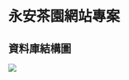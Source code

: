 # 永安茶園網站專案

## 資料庫結構圖
[![](https://mermaid.ink/img/pako:eNqtWFtTIkcU_itT8-RW6ZbXFXlNKi8mVamk9iXlC7vMulQEtlio2kStAnYRUFC8EVCygokrFnIRFBHQ_JjQc3nyL6QvQ08DPaKVneKBc853Tp_--pzunlkWX7vtkmgVJc-3Dtuix-ZccAnwUfbycqQurKyMjbmXBTUfBMmSYBUWRNBqKoWNBZHAdAOCrXRhWjakHOrgWAgkCr1g3byKXFbgOMdgN4DB2h8ZNVDugnVDD0zLfQaRExL54lxOtvvAerZEApmkEg1jsLwbkDNRPlg921cLSQLbq4NIxYD1MGDAlHRbzeVNYLW2Ej1TW-uccQ1bl66uwpyxPsQw0npSWiYSenw-h12Avx_nUf7YDPbKnYZfLaYgo8oxZRI9770eh2tRDwMSceqjpFsgdAI1Sv6C46AdtkAxoX286rTq1IdV3rdjSJls64F2Ypr_QDk64cQC5TWYlXaYkW_WES3rWagBdzHl4BMx8cdXzy7U9BE0Qx_Ii3KVI0reCJkK-NOPKAzFNX-AiCzObvNKXodTEkD0Cla9nA5qyV2US6MGx2CVXC8540f54plSX6KExMvnOdbERnjldi9JNpcgp8og8QXsH0HO6LCskjMp9XRHjVYp-US8b0fQUkfOifJff0Ap5ZTEGtjN3bdpea72lhCuMPMSwh02tIRIqRgOA5XjlT54BXlrS_2nQlHqWU25rBBlD7PSa4fTtiSAjzdytm0ETZaghgU6XF4BNAugmEKgwxKIxoko7ze08BYLxbMi2wr889087ShYZ-yew5nbz_Mv0arsr6EccHiYSec2zkLfLLltXkELx-GwNGEijoDQxjNu1x3DUkTlG6ur21EiDszu5rLTukX1tJmTt1NE5PFf_Esp-w0cFs1rrdNYlz-j1tWrLJNX6lWlkNZyZeXv5mN6Q1-Sob1xeCknK31eai2s5tdZ0wOlqR8FZgVKzE8oUN0Bi3CbAl-C9-0D5TIEVwH1Sz0L_yjFqHntkgCDVUt3m6ScTxsDYfHlT98_hlTdhUMqhxj92DMjhpgfIAajSSiTjnDYOfODUzGiw7ifqup1Gdxt84qt02hBIC0zJdgkgYm-v9blzR3Q3KLBSS1q2TWo5JIHixgEa8Zujb1YJZc8_Xw3o42Yh9OG9tcubcSnqxvCsXpc6OIHOUY0QCuIrDGbJBJHJsZm5NTRs4GyBKFTULoxEsfiY2pNTwJfccyPJnBdBeUzOdugHmQp4XGuBTaJiU8zvQOZMt1FPI1spkYH-TadLB3riRsWdRy6W_Xf4IZOm-CGTZ7CB-bPWP5PW-POw8clLbnB09Og57oFb2jGLQeLarhGk4GjPEQSeYsw5Qabv2Y96DcJpXGrhbe1XJwOQjW8k3nDL4c2DCgWR8BdqNNKyed38JiAbUH_k1tlp1EkelCKyZEE78CHbx3watxpNsHpLrls92lMfegNlhVN0eQizIY3vRprgQ2Yu5y8AW20_KzIQZMpUzQrPqoJyeoO60A9bK8Xq-R6oY2smu_zYpX8DPFi9WfIKB-o4mF9zoCGNjnGDna4rv5q7Q27VK1ec9q7e-HGN2wDmA6it7CBazeFV7bUfARlQGaJxd6uWhVHxUWPwy5a39iW3kujolPyOG1IFjFxC6L3reSUFkT0imu3eX5Fjsjpnc31i9vtFK1ejw-6edy-xbc0iO8dWkH9MwaFSC675PnG7XN5ResMjiBal8UPonXSMvP8xZxlYs4yOzU-MT43Ca2_idaxqfHnMy8mZ6Ymp-dmpy2WWcvqqPg7HnT8uWV2eo59RkXJ7vC6PT-Qjyj4W8rqf58fRZU?type=png)](https://mermaid.live/edit#pako:eNqtWFtTIkcU_itT8-RW6ZbXFXlNKi8mVamk9iXlC7vMulQEtlio2kStAnYRUFC8EVCygokrFnIRFBHQ_JjQc3nyL6QvQ08DPaKVneKBc853Tp_--pzunlkWX7vtkmgVJc-3Dtuix-ZccAnwUfbycqQurKyMjbmXBTUfBMmSYBUWRNBqKoWNBZHAdAOCrXRhWjakHOrgWAgkCr1g3byKXFbgOMdgN4DB2h8ZNVDugnVDD0zLfQaRExL54lxOtvvAerZEApmkEg1jsLwbkDNRPlg921cLSQLbq4NIxYD1MGDAlHRbzeVNYLW2Ej1TW-uccQ1bl66uwpyxPsQw0npSWiYSenw-h12Avx_nUf7YDPbKnYZfLaYgo8oxZRI9770eh2tRDwMSceqjpFsgdAI1Sv6C46AdtkAxoX286rTq1IdV3rdjSJls64F2Ypr_QDk64cQC5TWYlXaYkW_WES3rWagBdzHl4BMx8cdXzy7U9BE0Qx_Ii3KVI0reCJkK-NOPKAzFNX-AiCzObvNKXodTEkD0Cla9nA5qyV2US6MGx2CVXC8540f54plSX6KExMvnOdbERnjldi9JNpcgp8og8QXsH0HO6LCskjMp9XRHjVYp-US8b0fQUkfOifJff0Ap5ZTEGtjN3bdpea72lhCuMPMSwh02tIRIqRgOA5XjlT54BXlrS_2nQlHqWU25rBBlD7PSa4fTtiSAjzdytm0ETZaghgU6XF4BNAugmEKgwxKIxoko7ze08BYLxbMi2wr889087ShYZ-yew5nbz_Mv0arsr6EccHiYSec2zkLfLLltXkELx-GwNGEijoDQxjNu1x3DUkTlG6ur21EiDszu5rLTukX1tJmTt1NE5PFf_Esp-w0cFs1rrdNYlz-j1tWrLJNX6lWlkNZyZeXv5mN6Q1-Sob1xeCknK31eai2s5tdZ0wOlqR8FZgVKzE8oUN0Bi3CbAl-C9-0D5TIEVwH1Sz0L_yjFqHntkgCDVUt3m6ScTxsDYfHlT98_hlTdhUMqhxj92DMjhpgfIAajSSiTjnDYOfODUzGiw7ifqup1Gdxt84qt02hBIC0zJdgkgYm-v9blzR3Q3KLBSS1q2TWo5JIHixgEa8Zujb1YJZc8_Xw3o42Yh9OG9tcubcSnqxvCsXpc6OIHOUY0QCuIrDGbJBJHJsZm5NTRs4GyBKFTULoxEsfiY2pNTwJfccyPJnBdBeUzOdugHmQp4XGuBTaJiU8zvQOZMt1FPI1spkYH-TadLB3riRsWdRy6W_Xf4IZOm-CGTZ7CB-bPWP5PW-POw8clLbnB09Og57oFb2jGLQeLarhGk4GjPEQSeYsw5Qabv2Y96DcJpXGrhbe1XJwOQjW8k3nDL4c2DCgWR8BdqNNKyed38JiAbUH_k1tlp1EkelCKyZEE78CHbx3watxpNsHpLrls92lMfegNlhVN0eQizIY3vRprgQ2Yu5y8AW20_KzIQZMpUzQrPqoJyeoO60A9bK8Xq-R6oY2smu_zYpX8DPFi9WfIKB-o4mF9zoCGNjnGDna4rv5q7Q27VK1ec9q7e-HGN2wDmA6it7CBazeFV7bUfARlQGaJxd6uWhVHxUWPwy5a39iW3kujolPyOG1IFjFxC6L3reSUFkT0imu3eX5Fjsjpnc31i9vtFK1ejw-6edy-xbc0iO8dWkH9MwaFSC675PnG7XN5ResMjiBal8UPonXSMvP8xZxlYs4yOzU-MT43Ca2_idaxqfHnMy8mZ6Ymp-dmpy2WWcvqqPg7HnT8uWV2eo59RkXJ7vC6PT-Qjyj4W8rqf58fRZU)